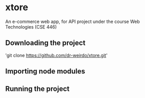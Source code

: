# xtore
An e-commerce web app, for API project under the course Web Technologies (CSE 446)

## Downloading the project
'git clone https://github.com/dr-weirdo/xtore.git'

## Importing node modules

## Running the project


